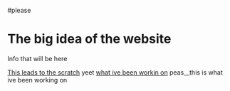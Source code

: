#please
<!DOCTYPE html>
<html lang="en-us">
<html>
<head>
</head>
<h1>The big idea of the website</h1>
<p>Info that will be here</p>
<a href="https://scratch.mit.edu/projects/270680561/">This leads to the scratch</a>
yeet <a href="https://dontmember-jonathamorale90710.c9users.io/megalovia.html">what ive been workin on</a>
peas__<a herf="https://repl.it/@Ilovepancakes/python-interactive-fiction/">this is what ive been working on</a>
<html>
    
